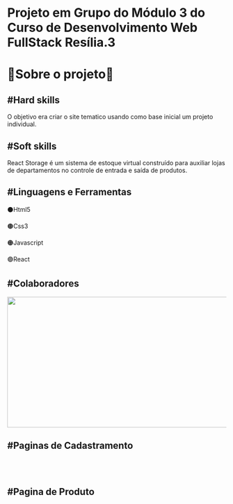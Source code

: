 <h1>Projeto em Grupo do Módulo 3 do Curso de Desenvolvimento Web FullStack Resília.3</h1>
    <h1>🔵Sobre o projeto🔵</h1>
    <h2>#Hard skills</h2>
    <p>O objetivo era criar o site tematico usando como base inicial um projeto individual.</p>
    <h2>#Soft skills</h2>
    <p>React Storage é um sistema de estoque virtual construído para auxiliar lojas de departamentos no controle de entrada e saída de produtos.</p>
   <h2>#Linguagens e Ferramentas</h2>
   <p>⚫Html5</p>
   <p>🟤Css3</p>
   <p>🟠Javascript</p>
   <p>🟣React</p>
   
   <h2>#Colaboradores</h2>
   <img width="600" height="300" src="file:///C:/Users/programadores.carioc/Desktop/provisoria/colaboradores.jpg" alt="">
   
   <h2>#Paginas de Cadastramento</h2>
   <a href="blob:https://web.whatsapp.com/2cbc1b6e-2a50-4982-9f6b-502899da8508"></a>
   <br>
    <a href="blob:https://web.whatsapp.com/807bf512-49f6-4ff0-abd9-7c8c6668b81c"></a>
   <br>
   
   <h2>#Pagina de Produto</h2>
   <a href="blob:https://web.whatsapp.com/6d464fef-8f6b-4e5c-b64c-58762dcca92b"></a>
   <br>
   

